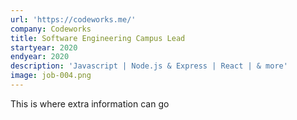 ```yaml
---
url: 'https://codeworks.me/'
company: Codeworks
title: Software Engineering Campus Lead
startyear: 2020
endyear: 2020
description: 'Javascript | Node.js & Express | React | & more'
image: job-004.png
---
```


This is where extra information can go
